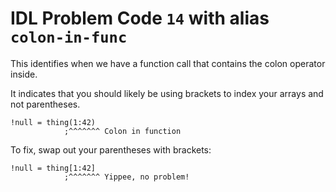 # IDL Problem Code `14` with alias `colon-in-func`

This identifies when we have a function call that contains the colon operator inside.

It indicates that you should likely be using brackets to index your arrays and not parentheses.

```idl
!null = thing(1:42)
            ;^^^^^^^ Colon in function
```

To fix, swap out your parentheses with brackets:

```idl
!null = thing[1:42]
            ;^^^^^^^ Yippee, no problem!
```
